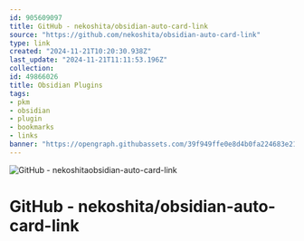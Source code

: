 ```yaml
---
id: 905609097
title: GitHub - nekoshita/obsidian-auto-card-link
source: "https://github.com/nekoshita/obsidian-auto-card-link"
type: link
created: "2024-11-21T10:20:30.938Z"
last_update: "2024-11-21T11:11:53.196Z"
collection:
id: 49866026
title: Obsidian Plugins
tags:
- pkm
- obsidian
- plugin
- bookmarks
- links
banner: "https://opengraph.githubassets.com/39f949ffe0e8d4b0fa224683e21befe2a6892b26ebf5966ab559393c7925f0ff/nekoshita/obsidian-auto-card-link"
---
```


![GitHub - nekoshitaobsidian-auto-card-link](https://opengraph.githubassets.com/39f949ffe0e8d4b0fa224683e21befe2a6892b26ebf5966ab559393c7925f0ff/nekoshita/obsidian-auto-card-link)

# GitHub - nekoshita/obsidian-auto-card-link

